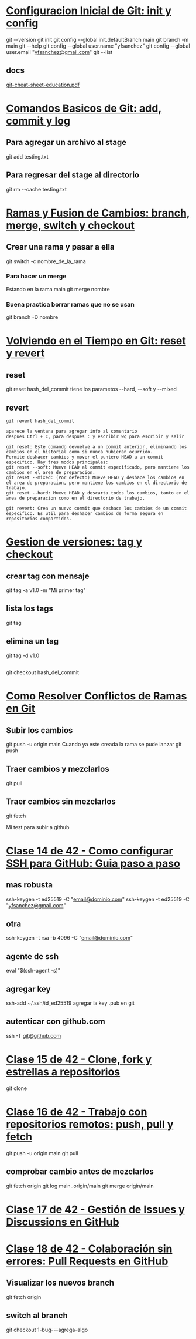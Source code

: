 #
# [Configuracion Inicial de Git: init y config](https://platzi.com/home/clases/11059-gitgithub/71785-configuracion-de-git-y-git-init/)
git --version
git init
git config --global init.defaultBranch main
git branch -m main
git --help
git config --global user.name "yfsanchez"
git config --global user.email "yfsanchez@gmail.com"
git --list
## docs
[git-cheat-sheet-education.pdf](git-cheat-sheet-education.pdf)

# [Comandos Basicos de Git: add, commit y log](https://platzi.com/home/clases/11059-gitgithub/71786-comandos-basicos-de-git-add-commit-log/)
## Para agregar un archivo al stage
git add testing.txt
## Para regresar del stage al directorio
git rm --cache testing.txt
# [Ramas y Fusion de Cambios: branch, merge, switch y checkout](https://platzi.com/home/clases/11059-gitgithub/71787-ramas-y-fusion-de-cambios-branch-merge-checkout/)
## Crear una rama y pasar a ella
git switch -c nombre_de_la_rama
### Para hacer un merge
Estando en la rama main
git merge nombre
### Buena practica borrar ramas que no se usan
git branch -D nombre
# [Volviendo en el Tiempo en Git: reset y revert](https://platzi.com/home/clases/11059-gitgithub/71788-volviendo-en-el-tiempo-en-git-reset-revert/)
## reset
git reset hash_del_commit
tiene los parametos --hard, --soft y --mixed
## revert
`git revert hash_del_commit`
```
aparece la ventana para agregar info al comentario
despues Ctrl + C, para despues : y escribir wq para escribir y salir
```
```
git reset: Este comando devuelve a un commit anterior, eliminando los cambios en el historial como si nunca hubieran ocurrido.
Permite deshacer cambios y mover el puntero HEAD a un commit especifico. Hay tres modos principales:
git reset --soft: Mueve HEAD al commit especificado, pero mantiene los cambios en el area de preparacion.
git reset --mixed: (Por defecto) Mueve HEAD y deshace los cambios en el area de preparacion, pero mantiene los cambios en el directorio de trabajo.
git reset --hard: Mueve HEAD y descarta todos los cambios, tanto en el area de preparacion como en el directorio de trabajo.
```
```
git revert: Crea un nuevo commit que deshace los cambios de un commit especifico. Es util para deshacer cambios de forma segura en repositorios compartidos.
```
# [Gestion de versiones: tag y checkout](https://platzi.com/home/clases/11059-gitgithub/71789-gestion-de-versiones-con-tag-y-checkout/)
## crear tag con mensaje
git tag -a v1.0 -m "Mi primer tag"
## lista los tags
git tag 
## elimina un tag
git tag -d v1.0
## 
git checkout hash_del_commit
# [Como Resolver Conflictos de Ramas en Git](https://platzi.com/home/clases/11059-gitgithub/71790-resolucion-de-conflictos-en-git/)
## Subir los cambios
git push -u origin main
Cuando ya este creada la rama se pude lanzar 
git push
## Traer cambios y mezclarlos
git pull
## Traer cambios sin mezclarlos
git fetch

Mi test para subir a github
# [Clase 14 de 42 - Como configurar SSH para GitHub: Guia paso a paso](https://platzi.com/home/clases/11059-gitgithub/71823-configuracion-de-llaves-ssh/)
## mas robusta
ssh-keygen -t ed25519 -C "email@dominio.com"
ssh-keygen -t ed25519 -C "yfsanchez@gmail.com"
## otra
ssh-keygen -t rsa -b 4096 -C "email@dominio.com"
## agente de ssh
eval "$(ssh-agent -s)"
## agregar key
ssh-add ~/.ssh/id_ed25519
agregar la key .pub en git
## autenticar con github.com
ssh -T git@github.com

# [Clase 15 de 42 - Clone, fork y estrellas a repositorios](https://platzi.com/home/clases/11059-gitgithub/71796-clone-fork-y-estrellas-a-repositorios/)
git clone

# [Clase 16 de 42 - Trabajo con repositorios remotos: push, pull y fetch](https://platzi.com/home/clases/11059-gitgithub/71797-trabajo-con-repositorios-remotos-push-pull-y-fetch/)
git push -u origin main
git pull
## comprobar cambio antes de mezclarlos
git fetch origin
git log main..origin/main
git merge origin/main

# [Clase 17 de 42 - Gestión de Issues y Discussions en GitHub](https://platzi.com/home/clases/11059-gitgithub/71795-gestion-de-issues-y-discussions-en-github/)

# [Clase 18 de 42 - Colaboración sin errores: Pull Requests en GitHub](https://platzi.com/home/clases/11059-gitgithub/71798-colaboracion-con-pull-requests/)
## Visualizar los nuevos branch
git fetch origin
## switch al branch
git checkout 1-bug---agrega-algo